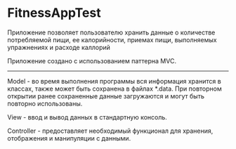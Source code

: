 # FitnessAppTest
Приложение позволяет пользователю хранить данные о количестве потребляемой пищи, ее калорийности, приемах пищи, выполняемых упражнениях и расходе каллорий

Приложение создано с использованием паттерна MVC.
***
Model - во время выполнения программы вся информация хранится в классах, также может быть сохранена в файлах *.data. При повторном открытии ранее сохраненные данные загружаются и могут быть повторно использованы.

View - ввод и вывод данных в стандартную консоль.

Controller - предоставляет необходимый функционал для хранения, отображения и манипуляции с данными.
